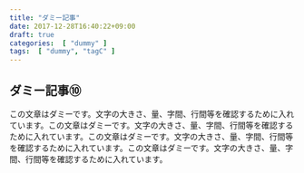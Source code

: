 ```yaml
---
title: "ダミー記事"
date: 2017-12-28T16:40:22+09:00
draft: true
categories:  [ "dummy" ]
tags:  [ "dummy", "tagC" ]
---
```


## ダミー記事⑩

この文章はダミーです。文字の大きさ、量、字間、行間等を確認するために入れています。この文章はダミーです。文字の大きさ、量、字間、行間等を確認するために入れています。この文章はダミーです。文字の大きさ、量、字間、行間等を確認するために入れています。この文章はダミーです。文字の大きさ、量、字間、行間等を確認するために入れています。